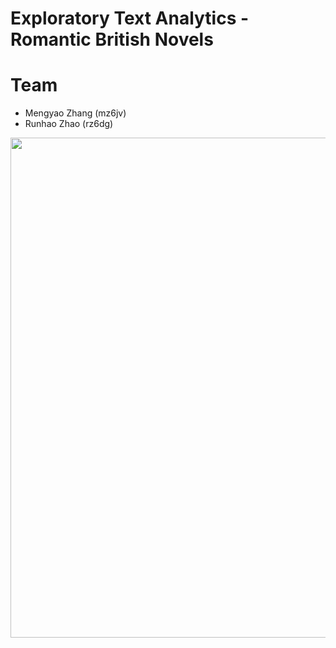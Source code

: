 # Exploratory Text Analytics - Romantic British Novels
# Team
- Mengyao Zhang (mz6jv)
- Runhao Zhao (rz6dg)

<p align="center">
  <img src="https://github.com/zhang90s/DS5559_Final_Project/blob/master/readme_new.PNG" width="800" height="800 title="hover text">
</p>
                                                                                                                               

